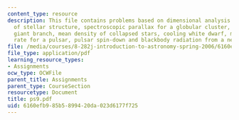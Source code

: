 ```yaml
---
content_type: resource
description: This file contains problems based on dimensional analysis of equations
  of stellar structure, spectroscopic parallax for a globular cluster, ascending the
  giant branch, mean density of collapsed stars, cooling white dwarf, maximum rotation
  rate for a pulsar, pulsar spin-down and blackbody radiation from a neutron star.
file: /media/courses/8-282j-introduction-to-astronomy-spring-2006/6160efb985b5899420da023d6177f725_ps9.pdf
file_type: application/pdf
learning_resource_types:
- Assignments
ocw_type: OCWFile
parent_title: Assignments
parent_type: CourseSection
resourcetype: Document
title: ps9.pdf
uid: 6160efb9-85b5-8994-20da-023d6177f725
---
```

